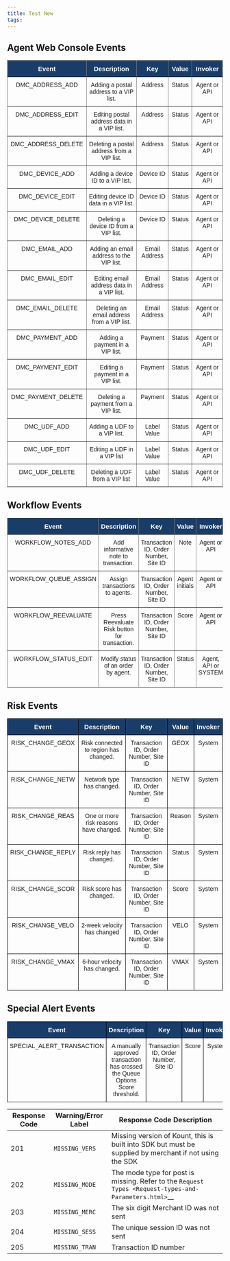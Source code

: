 ```yaml
---
title: Test New
tags:
---
```

## Agent Web Console Events 

<style type="text/css">
.tg  {border-collapse:collapse;border-spacing:0;}
.tg td{font-family:Arial, sans-serif;font-size:14px;padding:10px 5px;border-style:solid;border-width:1px;overflow:hidden;word-break:normal;border-color:black;}
.tg th{font-family:Arial, sans-serif;font-size:14px;font-weight:normal;padding:10px 5px;border-style:solid;border-width:1px;overflow:hidden;word-break:normal;border-color:black;}
.tg .tg-3e2f{font-weight:bold;font-size:15px;font-family:Arial, Helvetica, sans-serif !important;;background-color:#193d68;color:#ffffff;border-color:inherit;text-align:center;vertical-align:top}
.tg .tg-c3ow{border-color:inherit;text-align:center;vertical-align:top}
</style>
<table class="tg" style="overflow-x:auto">
<colgroup>
<col style="width: 216px">
<col style="width: 303px">
<col style="width: 140px">
<col style="width: 89px">
<col style="width: 129px">
</colgroup>
  <tr>
    <th class="tg-3e2f">﻿Event</th>
    <th class="tg-3e2f">Description</th>
    <th class="tg-3e2f">Key</th>
    <th class="tg-3e2f">Value</th>
    <th class="tg-3e2f">Invoker</th>
  </tr>
  <tr>
    <td class="tg-c3ow">DMC_ADDRESS_ADD</td>
    <td class="tg-c3ow">Adding a postal address to a VIP list.</td>
    <td class="tg-c3ow">Address</td>
    <td class="tg-c3ow">Status</td>
    <td class="tg-c3ow">Agent or API</td>
  </tr>
  <tr>
    <td class="tg-c3ow">DMC_ADDRESS_EDIT</td>
    <td class="tg-c3ow">Editing postal address data in a VIP list.</td>
    <td class="tg-c3ow">Address</td>
    <td class="tg-c3ow">Status</td>
    <td class="tg-c3ow">Agent or API</td>
  </tr>
  <tr>
    <td class="tg-c3ow">DMC_ADDRESS_DELETE</td>
    <td class="tg-c3ow">Deleting a postal address from a VIP list.</td>
    <td class="tg-c3ow">Address</td>
    <td class="tg-c3ow">Status</td>
    <td class="tg-c3ow">Agent or API</td>
  </tr>
  <tr>
    <td class="tg-c3ow">DMC_DEVICE_ADD</td>
    <td class="tg-c3ow">Adding a device ID to a VIP list.</td>
    <td class="tg-c3ow">Device ID</td>
    <td class="tg-c3ow">Status</td>
    <td class="tg-c3ow">Agent or API</td>
  </tr>
  <tr>
    <td class="tg-c3ow">DMC_DEVICE_EDIT</td>
    <td class="tg-c3ow">Editing device ID data in a VIP list.</td>
    <td class="tg-c3ow">Device ID</td>
    <td class="tg-c3ow">Status</td>
    <td class="tg-c3ow">Agent or API</td>
  </tr>
  <tr>
    <td class="tg-c3ow">DMC_DEVICE_DELETE</td>
    <td class="tg-c3ow">Deleting a device ID from a VIP list.</td>
    <td class="tg-c3ow">Device ID</td>
    <td class="tg-c3ow">Status</td>
    <td class="tg-c3ow">Agent or API</td>
  </tr>
  <tr>
    <td class="tg-c3ow">DMC_EMAIL_ADD</td>
    <td class="tg-c3ow">Adding an email address to the VIP list.</td>
    <td class="tg-c3ow">Email Address</td>
    <td class="tg-c3ow">Status</td>
    <td class="tg-c3ow">Agent or API</td>
  </tr>
  <tr>
    <td class="tg-c3ow">DMC_EMAIL_EDIT</td>
    <td class="tg-c3ow">Editing email address data in a VIP list.</td>
    <td class="tg-c3ow">Email Address</td>
    <td class="tg-c3ow">Status</td>
    <td class="tg-c3ow">Agent or API</td>
  </tr>
  <tr>
    <td class="tg-c3ow">DMC_EMAIL_DELETE</td>
    <td class="tg-c3ow">Deleting an email address from a VIP list.</td>
    <td class="tg-c3ow">Email Address</td>
    <td class="tg-c3ow">Status</td>
    <td class="tg-c3ow">Agent or API</td>
  </tr>
  <tr>
    <td class="tg-c3ow">DMC_PAYMENT_ADD</td>
    <td class="tg-c3ow">Adding a payment in a VIP list.</td>
    <td class="tg-c3ow">Payment</td>
    <td class="tg-c3ow">Status</td>
    <td class="tg-c3ow">Agent or API</td>
  </tr>
  <tr>
    <td class="tg-c3ow">DMC_PAYMENT_EDIT</td>
    <td class="tg-c3ow">Editing a payment in a VIP list.</td>
    <td class="tg-c3ow">Payment</td>
    <td class="tg-c3ow">Status</td>
    <td class="tg-c3ow">Agent or API</td>
  </tr>
  <tr>
    <td class="tg-c3ow">DMC_PAYMENT_DELETE</td>
    <td class="tg-c3ow">Deleting a payment from a VIP list.</td>
    <td class="tg-c3ow">Payment</td>
    <td class="tg-c3ow">Status</td>
    <td class="tg-c3ow">Agent or API</td>
  </tr>
  <tr>
    <td class="tg-c3ow">DMC_UDF_ADD</td>
    <td class="tg-c3ow">Adding a UDF to a VIP list.</td>
    <td class="tg-c3ow">Label Value</td>
    <td class="tg-c3ow">Status</td>
    <td class="tg-c3ow">Agent or API</td>
  </tr>
  <tr>
    <td class="tg-c3ow">DMC_UDF_EDIT</td>
    <td class="tg-c3ow">Editing a UDF in a VIP list</td>
    <td class="tg-c3ow">Label Value</td>
    <td class="tg-c3ow">Status</td>
    <td class="tg-c3ow">Agent or API</td>
  </tr>
  <tr>
    <td class="tg-c3ow">DMC_UDF_DELETE</td>
    <td class="tg-c3ow">Deleting a UDF from a VIP list</td>
    <td class="tg-c3ow">Label Value</td>
    <td class="tg-c3ow">Status</td>
    <td class="tg-c3ow">Agent or API</td>
  </tr>
</table>

## Workflow Events 

<style type="text/css">
.tg  {border-collapse:collapse;border-spacing:0;}
.tg td{font-family:Arial, sans-serif;font-size:14px;padding:10px 5px;border-style:solid;border-width:1px;overflow:hidden;word-break:normal;border-color:black;}
.tg th{font-family:Arial, sans-serif;font-size:14px;font-weight:normal;padding:10px 5px;border-style:solid;border-width:1px;overflow:hidden;word-break:normal;border-color:black;}
.tg .tg-3e2f{font-weight:bold;font-size:15px;font-family:Arial, Helvetica, sans-serif !important;;background-color:#193d68;color:#ffffff;border-color:inherit;text-align:center;vertical-align:top}
.tg .tg-c3ow{border-color:inherit;text-align:center;vertical-align:top}
</style>
<table class="tg" style="overflow-x:auto">
<colgroup>
<col style="width: 385px">
<col style="width: 278px">
<col style="width: 288px">
<col style="width: 103px">
<col style="width: 181px">
</colgroup>
  <tr>
    <th class="tg-3e2f">﻿Event</th>
    <th class="tg-3e2f">Description</th>
    <th class="tg-3e2f">Key</th>
    <th class="tg-3e2f">Value</th>
    <th class="tg-3e2f">Invoker</th>
  </tr>
  <tr>
    <td class="tg-c3ow">WORKFLOW_NOTES_ADD</td>
    <td class="tg-c3ow">Add informative note to transaction.</td>
    <td class="tg-c3ow">Transaction ID, Order Number, Site ID</td>
    <td class="tg-c3ow">Note</td>
    <td class="tg-c3ow">Agent or API</td>
  </tr>
  <tr>
    <td class="tg-c3ow">WORKFLOW_QUEUE_ASSIGN</td>
    <td class="tg-c3ow">Assign transactions to agents.</td>
    <td class="tg-c3ow">Transaction ID, Order Number, Site ID</td>
    <td class="tg-c3ow">Agent initials</td>
    <td class="tg-c3ow">Agent or API</td>
  </tr>
  <tr>
    <td class="tg-c3ow">WORKFLOW_REEVALUATE</td>
    <td class="tg-c3ow">Press Reevaluate Risk button for transaction.</td>
    <td class="tg-c3ow">Transaction ID, Order Number, Site ID</td>
    <td class="tg-c3ow">Score</td>
    <td class="tg-c3ow">Agent or API</td>
  </tr>
  <tr>
    <td class="tg-c3ow">WORKFLOW_STATUS_EDIT</td>
    <td class="tg-c3ow">Modify status of an order by agent.</td>
    <td class="tg-c3ow">Transaction ID, Order Number, Site ID</td>
    <td class="tg-c3ow">Status</td>
    <td class="tg-c3ow">Agent, API or SYSTEM</td>
  </tr>
</table>

## Risk Events 

<style type="text/css">
.tg  {border-collapse:collapse;border-spacing:0;}
.tg td{font-family:Arial, sans-serif;font-size:14px;padding:10px 5px;border-style:solid;border-width:1px;overflow:hidden;word-break:normal;border-color:black;}
.tg th{font-family:Arial, sans-serif;font-size:14px;font-weight:normal;padding:10px 5px;border-style:solid;border-width:1px;overflow:hidden;word-break:normal;border-color:black;}
.tg .tg-baqh{text-align:center;vertical-align:top}
.tg .tg-5197{font-weight:bold;font-size:15px;background-color:#193d68;color:#ffffff;text-align:center;vertical-align:top}
</style>
<table class="tg" style="overflow-x:auto">
<colgroup>
<col style="width: 191px">
<col style="width: 318px">
<col style="width: 278px">
<col style="width: 98px">
<col style="width: 106px">
</colgroup>
  <tr>
    <th class="tg-5197">﻿Event</th>
    <th class="tg-5197">Description</th>
    <th class="tg-5197">Key</th>
    <th class="tg-5197">Value</th>
    <th class="tg-5197">Invoker</th>
  </tr>
  <tr>
    <td class="tg-baqh">RISK_CHANGE_GEOX</td>
    <td class="tg-baqh">Risk connected to region has changed.</td>
    <td class="tg-baqh">Transaction ID, Order Number, Site ID</td>
    <td class="tg-baqh">GEOX</td>
    <td class="tg-baqh">System</td>
  </tr>
  <tr>
    <td class="tg-baqh">RISK_CHANGE_NETW</td>
    <td class="tg-baqh">Network type has changed.</td>
    <td class="tg-baqh">Transaction ID, Order Number, Site ID</td>
    <td class="tg-baqh">NETW</td>
    <td class="tg-baqh">System</td>
  </tr>
  <tr>
    <td class="tg-baqh">RISK_CHANGE_REAS</td>
    <td class="tg-baqh">One or more risk reasons have changed.</td>
    <td class="tg-baqh">Transaction ID, Order Number, Site ID</td>
    <td class="tg-baqh">Reason</td>
    <td class="tg-baqh">System</td>
  </tr>
  <tr>
    <td class="tg-baqh">RISK_CHANGE_REPLY</td>
    <td class="tg-baqh">Risk reply has changed.</td>
    <td class="tg-baqh">Transaction ID, Order Number, Site ID</td>
    <td class="tg-baqh">Status</td>
    <td class="tg-baqh">System</td>
  </tr>
  <tr>
    <td class="tg-baqh">RISK_CHANGE_SCOR</td>
    <td class="tg-baqh">Risk score has changed.</td>
    <td class="tg-baqh">Transaction ID, Order Number, Site ID</td>
    <td class="tg-baqh">Score</td>
    <td class="tg-baqh">System</td>
  </tr>
  <tr>
    <td class="tg-baqh">RISK_CHANGE_VELO</td>
    <td class="tg-baqh">2-week velocity has changed</td>
    <td class="tg-baqh">Transaction ID, Order Number, Site ID</td>
    <td class="tg-baqh">VELO</td>
    <td class="tg-baqh">System</td>
  </tr>
  <tr>
    <td class="tg-baqh">RISK_CHANGE_VMAX</td>
    <td class="tg-baqh">6-hour velocity has changed.</td>
    <td class="tg-baqh">Transaction ID, Order Number, Site ID</td>
    <td class="tg-baqh">VMAX</td>
    <td class="tg-baqh">System</td>
  </tr>
</table>

## Special Alert Events

<style type="text/css">
.tg  {border-collapse:collapse;border-spacing:0;}
.tg td{font-family:Arial, sans-serif;font-size:14px;padding:10px 5px;border-style:solid;border-width:1px;overflow:hidden;word-break:normal;border-color:black;}
.tg th{font-family:Arial, sans-serif;font-size:14px;font-weight:normal;padding:10px 5px;border-style:solid;border-width:1px;overflow:hidden;word-break:normal;border-color:black;}
.tg .tg-fe9e{font-weight:bold;font-size:15px;font-family:Arial, Helvetica, sans-serif !important;;background-color:#193d68;color:#ffffff;text-align:center;vertical-align:top}
.tg .tg-baqh{text-align:center;vertical-align:top}
</style>
<table class="tg" style="overflow-x:auto">
<colgroup>
<col style="width: 252px">
<col style="width: 521px">
<col style="width: 248px">
<col style="width: 51px">
<col style="width: 65px">
</colgroup>
  <tr>
    <th class="tg-fe9e">﻿Event</th>
    <th class="tg-fe9e">Description</th>
    <th class="tg-fe9e">Key</th>
    <th class="tg-fe9e">Value</th>
    <th class="tg-fe9e">Invoker</th>
  </tr>
  <tr>
    <td class="tg-baqh">SPECIAL_ALERT_TRANSACTION</td>
    <td class="tg-baqh">A manually approved transaction has crossed the Queue Options Score threshold.</td>
    <td class="tg-baqh">Transaction ID, Order Number, Site ID</td>
    <td class="tg-baqh">Score</td>
    <td class="tg-baqh">System</td>
  </tr>
</table>


| Response Code | Warning/Error Label | Response Code Description                                                                               |
| ------------- | ------------------- | ------------------------------------------------------------------------------------------------------- |
| 201           | `MISSING_VERS`      | Missing version of Kount, this is built into SDK but must be supplied by merchant if not using the SDK  |
| 202           | `MISSING_MODE`      | The mode type for post is missing. Refer to the `Request Types <Request-types-and-Parameters.html>`\_\_ |
| 203           | `MISSING_MERC`      | The six digit Merchant ID was not sent                                                                  |
| 204           | `MISSING_SESS`      | The unique session ID was not sent                                                                      |
| 205           | `MISSING_TRAN`      | Transaction ID number
